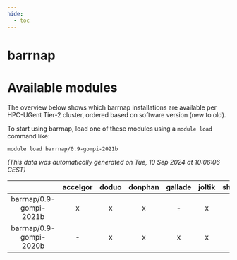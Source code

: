 ```yaml
---
hide:
  - toc
---
```


barrnap
=======

# Available modules


The overview below shows which barrnap installations are available per HPC-UGent Tier-2 cluster, ordered based on software version (new to old).

To start using barrnap, load one of these modules using a `module load` command like:

```shell
module load barrnap/0.9-gompi-2021b
```

*(This data was automatically generated on Tue, 10 Sep 2024 at 10:06:06 CEST)*  

| |accelgor|doduo|donphan|gallade|joltik|shinx|skitty|
| :---: | :---: | :---: | :---: | :---: | :---: | :---: | :---: |
|barrnap/0.9-gompi-2021b|x|x|x|-|x|-|x|
|barrnap/0.9-gompi-2020b|-|x|x|x|x|-|x|
